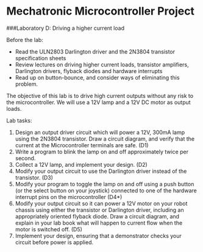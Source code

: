 # Mechatronic Microcontroller Project

###Laboratory D: Driving a higher current load

Before the lab:
- Read the ULN2803 Darlington driver and the 2N3804 transistor specification sheets
- Review lectures on driving higher current loads, transistor amplifiers, Darlington
drivers, flyback diodes and hardware interrupts
- Read up on button-bounce, and consider ways of eliminating this problem.

The objective of this lab is to drive high current outputs without any risk to the
microcontroller. We will use a 12V lamp and a 12V DC motor as output loads.

Lab tasks:
1. Design an output driver circuit which will power a 12V, 300mA lamp using the 2N3804
transistor. Draw a circuit diagram, and verify that the current at the Microcontroller terminals
are safe. (D1)
2. Write a program to blink the lamp on and off approximately twice per second.
3. Collect a 12V lamp, and implement your design. (D2)
4. Modify your output circuit to use the Darlington driver instead of the transistor. (D3)
5. Modify your program to toggle the lamp on and off using a push button (or the select button
on your joystick) connected to one of the hardware interrupt pins on the microcontroller (D4*)
6. Modify your output circuit so it can power a 12V motor on your robot chassis using either the transistor or
Darlington driver, including an appropriately oriented flyback diode. Draw a circuit diagram,
and explain in your lab book what will happen to current flow when the motor is switched off.
(D5)
7. Implement your design, ensuring that a demonstrator checks your circuit before power is
applied.

